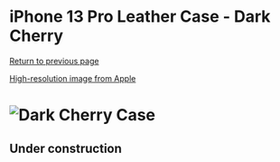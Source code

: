 # iPhone 13 Pro Leather Case - Dark Cherry

[Return to previous page](/iphone_13)

[High-resolution image from Apple](https://store.storeimages.cdn-apple.com/8756/as-images.apple.com/is//MM1A3?wid=4500&hei=4500&fmt=png)

# ![Dark Cherry Case](/everyphone/MM1A3.png)

## Under construction
